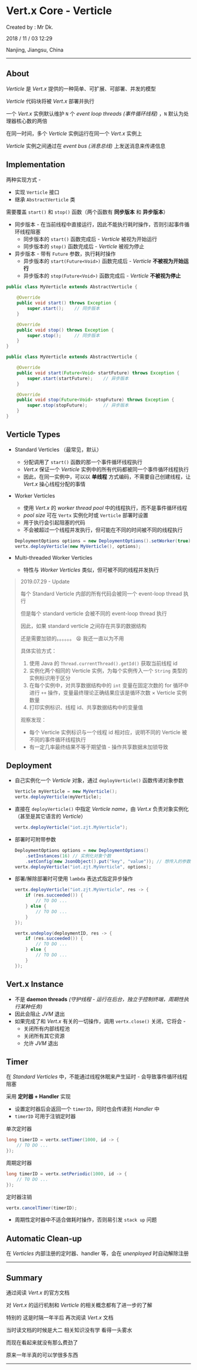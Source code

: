 # Vert.x Core - Verticle

Created by : Mr Dk.

2018 / 11 / 03 12:29

Nanjing, Jiangsu, China

---

## About

_Verticle_ 是 _Vert.x_ 提供的一种简单、可扩展、可部署、并发的模型

_Verticle_ 代码块将被 _Vert.x_ 部署并执行

一个 _Vert.x_ 实例默认维护 `N` 个 _event loop threads (事件循环线程)_ ，`N` 默认为处理器核心数的两倍

在同一时间，多个 _Verticle_ 实例运行在同一个 _Vert.x_ 实例上

_Verticle_ 实例之间通过在 _event bus (消息总线)_ 上发送消息来传递信息

## Implementation

两种实现方式 - 

* 实现 `Verticle` 接口
* 继承 `AbstractVerticle` 类

需要覆盖 `start()` 和 `stop()` 函数（两个函数有 __同步版本__ 和 __异步版本__）

* 同步版本 - 在当前线程中直接运行，因此不能执行耗时操作，否则引起事件循环线程阻塞
  * 同步版本的 `start()` 函数完成后 - _Verticle_ 被视为开始运行
  * 同步版本的 `stop()` 函数完成后 - _Verticle_ 被视为停止
* 异步版本 - 带有 `Future` 参数，执行耗时操作
  * 异步版本的 `start(Future<Void>)` 函数完成后 - _Verticle_ __不被视为开始运行__
  * 异步版本的 `stop(Future<Void>)` 函数完成后 - _Verticle_ __不被视为停止__

```java
public class MyVerticle extends AbstractVerticle {
    
    @Override
    public void start() throws Exception {
        super.start();    // 同步版本
    }

    @Override
    public void stop() throws Exception {
        super.stop();     // 同步版本
    }
}
```

```java
public class MyVerticle extends AbstractVerticle {

    @Override
    public void start(Future<Void> startFuture) throws Exception {
        super.start(startFuture);    // 异步版本
    }

    @Override
    public void stop(Future<Void> stopFuture) throws Exception {
        super.stop(stopFuture);      // 异步版本
    }
}
```

## Verticle Types

* Standard Verticles （最常见，默认）
  * 分配调用了 `start()` 函数的那一个事件循环线程执行
  * _Vert.x_ 保证一个 _Verticle_ 实例中的所有代码都被同一个事件循环线程执行
  * 因此，在同一实例中，可以以 __单线程__ 方式编码，不需要自己创建线程，让 _Vert.x_ 操心线程分配的事情

* Worker Verticles

  * 使用 _Vert.x_ 的 _worker thread pool_ 中的线程执行，而不是事件循环线程
  * _pool size_ 可在 `Vertx` 实例化时或 `Verticle` 部署时设置 
  * 用于执行会引起阻塞的代码
  * 不会被超过一个线程并发执行，但可能在不同的时间被不同的线程执行

  ```java
  DeploymentOptions options = new DeploymentOptions().setWorker(true);
  vertx.deployVerticle(new MyVerticle(), options);
  ```

* Multi-threaded Worker Verticles

  * 特性与 _Worker Verticles_ 类似，但可被不同的线程并发执行

> 2019.07.29 - Update
>
> 每个 Standard Verticle 内部的所有代码会被同一个 event-loop thread 执行
>
> 但是每个 standard verticle 会被不同的 event-loop thread 执行
>
> 因此，如果 standard verticle 之间存在共享的数据结构
>
> 还是需要加锁的。。。。。。 😫 我还一直以为不用
>
> 具体实验方式：
>
> 1. 使用 Java 的 `Thread.currentThread().getId()` 获取当前线程 id
> 2. 实例化两个相同的 Verticle 实例，为每个实例传入一个 `String` 类型的实例标识用于区分
> 3. 在每个实例中，对共享数据结构中的 `int` 变量在固定次数的 for 循环中进行 `++` 操作，变量最终理论正确结果应该是循环次数 × Verticle 实例数量
> 4. 打印实例标识、线程 id、共享数据结构中的变量值
>
> 观察发现：
>
> * 每个 Verticle 实例标识与一个线程 id 相对应，说明不同的 Verticle 被不同的事件循环线程执行
> * 有一定几率最终结果不等于期望值 - 操作共享数据未加锁导致

## Deployment

* 自己实例化一个 _Verticle_ 对象，通过 `deployVerticle()` 函数传递对象参数

  ```java
  Verticle myVerticle = new MyVerticle();
  vertx.deployVerticle(myVerticle);
  ```

* 直接在 `deployVerticle()` 中指定 _Verticle name_，由 _Vert.x_ 负责对象实例化（甚至是其它语言的 _Verticle_）

  ```java
  vertx.deployVerticle("iot.zjt.MyVerticle");
  ```

* 部署时可附带参数

  ```java
  DeploymentOptions options = new DeploymentOptions()
      .setInstances(16) // 实例化对象个数
      .setConfig(new JsonObject().put("key", "value")); // 想传入的参数
  vertx.deployVerticle("iot.zjt.MyVerticle", options);
  ```

* 部署/解除部署时可使用 `lambda` 表达式指定异步操作

  ```java
  vertx.deployVerticle("iot.zjt.MyVerticle", res -> {
      if (res.succeeded()) {
          // TO DO ...
      } else {
          // TO DO ...
      }
  });
  ```

  ```java
  vertx.undeploy(deploymentID, res -> {
      if (res.succeeded()) {
          // TO DO ...
      } else {
          // TO DO ...
      }
  });
  ```

## Vert.x Instance

* 不是 __daemon threads__ _(守护线程 - 运行在后台，独立于控制终端，周期性执行某种任务)_
* 因此会阻止 _JVM_ 退出
* 如果完成了和 _Vert.x_ 有关的一切操作，调用 `vertx.close()` 关闭，它将会 -
  * 关闭所有内部线程池
  * 关闭所有其它资源
  * 允许 _JVM_ 退出

## Timer

在 _Standard Verticles_ 中，不能通过线程休眠来产生延时 - 会导致事件循环线程阻塞

采用 __定时器 + Handler__ 实现

* 设置定时器后会返回一个 `timerID`，同时也会传递到 _Handler_ 中
* `timerID` 可用于注销定时器

单次定时器

```java
long timerID = vertx.setTimer(1000, id -> {
    // TO DO ...
});
```

周期定时器

```java
long timerID = vertx.setPeriodic(1000, id -> {
    // TO DO ...
});
```

定时器注销

```java
vertx.cancelTimer(timerID);
```

* 周期性定时器中不适合做耗时操作，否则易引发 `stack up` 问题

## Automatic Clean-up

在 _Verticles_ 内部注册的定时器、handler 等，会在 _unenployed_ 时自动解除注册

---

## Summary

通过阅读 _Vert.x_ 的官方文档

对 _Vert.x_ 的运行机制和 _Verticle_ 的相关概念都有了进一步的了解

特别的 这是时隔一年半后 再次阅读 _Vert.x_ 文档

当时读文档的时候是大二 相关知识没有学 看得一头雾水

而现在看起来就没有那么费劲了

原来一年半真的可以学很多东西

---

